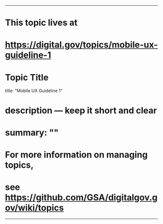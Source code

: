 
---
# This topic lives at
# https://digital.gov/topics/mobile-ux-guideline-1

# Topic Title
title: "Mobile UX Guideline 1"

# description — keep it short and clear
# summary: ""


# For more information on managing topics,
# see https://github.com/GSA/digitalgov.gov/wiki/topics
---